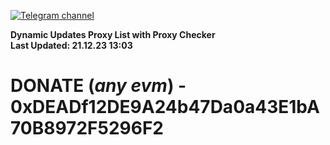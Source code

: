 [![Telegram channel](https://img.shields.io/endpoint?url=https://runkit.io/damiankrawczyk/telegram-badge/branches/master?url=https://t.me/n4z4v0d)](https://t.me/n4z4v0d) 

**Dynamic Updates Proxy List with Proxy Checker**  
**Last Updated: 21.12.23 13:03**

# DONATE (_any evm_) - 0xDEADf12DE9A24b47Da0a43E1bA70B8972F5296F2
